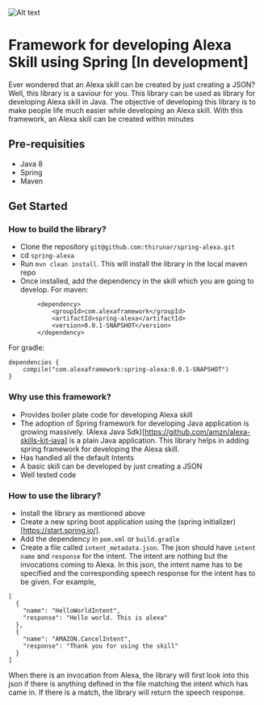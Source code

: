 ![Alt text](https://circleci.com/gh/thirunar/spring-alexa.svg?style=shield)

# Framework for developing Alexa Skill using Spring [In development]

Ever wondered that an Alexa skill can be created by just creating a JSON? Well, this library is a saviour for you.
This library can be used as library for developing Alexa skill in Java. The objective of developing this library is to make people life much easier while developing an Alexa skill. With this framework, an Alexa skill can be created within minutes

## Pre-requisities
- Java 8
- Spring
- Maven

## Get Started
### How to build the library?
- Clone the repository `git@github.com:thirunar/spring-alexa.git` 
- cd `spring-alexa`
- Run `mvn clean install`. This will install the library in the local maven repo
- Once installed, add the dependency in the skill which you are going to develop.
For maven:

```
		<dependency>
			<groupId>com.alexaframework</groupId>
			<artifactId>spring-alexa</artifactId>
			<version>0.0.1-SNAPSHOT</version>
		</dependency>
```

For gradle:
```
dependencies {
    compile("com.alexaframework:spring-alexa:0.0.1-SNAPSHOT")
}
```

### Why use this framework?
- Provides boiler plate code for developing Alexa skill
- The adoption of Spring framework for developing Java application is growing massively. (Alexa Java Sdk)[https://github.com/amzn/alexa-skills-kit-java] is a plain Java application. This library helps in adding spring framework for developing the Alexa skill.
- Has handled all the default Intents
- A basic skill can be developed by just creating a JSON
- Well tested code

### How to use the library?
- Install the library as mentioned above
- Create a new spring boot application using the (spring initializer)[https://start.spring.io/].
- Add the dependency in `pom.xml` or `build.gradle`
- Create a file called `intent_metadata.json`. The json should have `intent name` and `response` for the intent. The intent are nothing but the invocations coming to Alexa. In this json, the intent name has to be specified and the corresponding speech response for the intent has to be given. For example,

```
[
  {
    "name": "HelloWorldIntent",
    "response": "Hello world. This is alexa"
  },
  {
    "name": "AMAZON.CancelIntent",
    "response": "Thank you for using the skill"
  }
]
```
When there is an invocation from Alexa, the library will first look into this json if there is anything defined in the file matching the intent which has came in. If there is a match, the library will return the speech response. 

